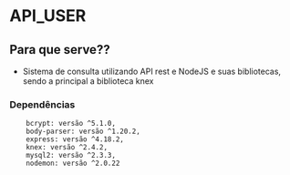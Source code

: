 # API_USER

## Para que serve??

- Sistema de consulta utilizando API rest e NodeJS e suas bibliotecas, sendo a principal a biblioteca knex

### Dependências

```
    bcrypt: versão ^5.1.0,
    body-parser: versão ^1.20.2,
    express: versão ^4.18.2,
    knex: versão ^2.4.2,
    mysql2: versão ^2.3.3,
    nodemon: versão ^2.0.22
```

